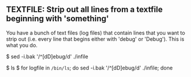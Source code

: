TEXTFILE: Strip out all lines from a textfile beginning with 'something'
----------------------------------------

You have a bunch of text files (log files) that contain lines that you want to
strip out (i.e. every line that begins either with 'debug' or 'Debug'). This
is what you do.

$ sed -i.bak '/^[dD]ebug/d' ./infile

<or>

$ ls
$ for logfile in `/bin/ls`; do sed -i.bak '/^[dD]ebug/d' ./infile; done
